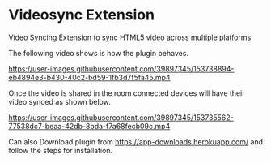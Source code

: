 # Videosync Extension

Video Syncing Extension to sync HTML5 video across multiple platforms

The following video shows is how the plugin behaves.

https://user-images.githubusercontent.com/39897345/153738894-eb4894e3-b430-40c2-bd59-1fb3d7f5fa45.mp4


Once the video is shared in the room connected devices will have their video synced as shown below.

https://user-images.githubusercontent.com/39897345/153735562-77538dc7-beaa-42db-8bda-f7a68fecb09c.mp4




Can also Download plugin from https://app-downloads.herokuapp.com/ and follow the steps for installation.
